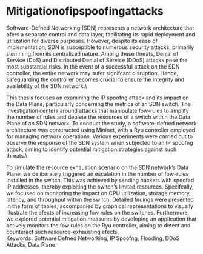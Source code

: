 # Mitigationofipspoofingattacks

Software-Defned Networking (SDN) represents a network architecture that ofers a
separate control and data layer, facilitating its rapid deployment and utilization for
diverse purposes. However, despite its ease of implementation, SDN is susceptible to
numerous security attacks, primarily stemming from its centralized nature. Among
these threats, Denial of Service (DoS) and Distributed Denial of Service (DDoS) attacks pose the most substantial risks. In the event of a successful attack on the SDN
controller, the entire network may sufer signifcant disruption. Hence, safeguarding
the controller becomes crucial to ensure the integrity and availability of the SDN
network.\


This thesis focuses on examining the IP spoofng attack and its impact on the
Data Plane, particularly concerning the metrics of an SDN switch. The investigation centers around attacks that manipulate fow-rules to amplify the number of rules
and deplete the resources of a switch within the Data Plane of an SDN network. To
conduct the study, a software-defned network architecture was constructed using
Mininet, with a Ryu controller employed for managing network operations. Various experiments were carried out to observe the response of the SDN system when
subjected to an IP spoofng attack, aiming to identify potential mitigation strategies
against such threats.\

To simulate the resource exhaustion scenario on the SDN network’s Data Plane,
we deliberately triggered an escalation in the number of fow-rules installed in the
switch. This was achieved by sending packets with spoofed IP addresses, thereby
exploiting the switch’s limited resources. Specifcally, we focused on monitoring the
impact on CPU utilization, storage memory, latency, and throughput within the
switch. Detailed fndings were presented in the form of tables, accompanied by
graphical representations to visually illustrate the efects of increasing fow rules on
the switches. Furthermore, we explored potential mitigation measures by developing
an application that actively monitors the fow rules on the Ryu controller, aiming to
detect and counteract such resource-exhausting efects.\
Keywords: Software Defned Networking, IP Spoofng, Flooding, DDoS Attacks,
Data Plane
